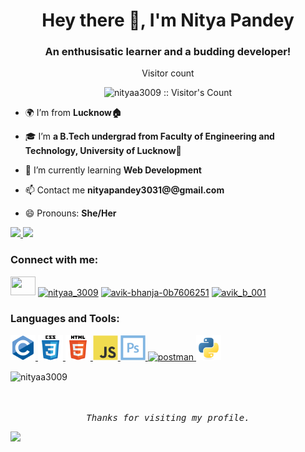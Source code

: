 <h1 align="center">Hey there 👋, I'm Nitya Pandey</h1>
<h3 align="center">An enthusisatic learner and a budding developer!</h3>


<p align="center"> Visitor count</p>
<p align="center">
  <img src="https://profile-counter.glitch.me/{nityaa3009}/count.svg" alt="nityaa3009 :: Visitor's Count" />
</p>





- 🌍 I’m from **Lucknow🏠**
- 🎓 I’m **a B.Tech undergrad from Faculty of Engineering and Technology, University of Lucknow🏫**
- 🌱 I’m currently learning **Web Development**

- 📫 Contact me **nityapandey3031@@gmail.com**
- 😄 Pronouns: **She/Her**




<a href="https://github.com/AVIKBHANJA" target="_blank" rel="noreferrer">
<img src="https://img.shields.io/github/followers/nityaa3009?logo=github&style=for-the-badge&color=0891b2&labelColor=171717" /></a><a href="https://twitter.com/nityaa_3009" target="_blank" rel="noreferrer">
<img src="https://img.shields.io/twitter/follow/nityaa_3009?logo=twitter&style=for-the-badge&color=0891b2&labelColor=171717"/></a>




<h3 align="left">Connect with me:</h3>

<p align="left">
<a href="https://www.github.com/nityaa3009" target="_blank" rel="noreferrer"><img src="https://raw.githubusercontent.com/danielcranney/readme-generator/main/public/icons/socials/github.svg" width="40" height="30" /></a>
<a href="https://twitter.com/nityaa_3009" target="blank"><img align="center" src="https://raw.githubusercontent.com/rahuldkjain/github-profile-readme-generator/master/src/images/icons/Social/twitter.svg" alt="nityaa_3009" height="30" width="40" /></a>
<a href="https://linkedin.com/in/nityaa_3009-0b7606251" target="blank"><img align="center" src="https://raw.githubusercontent.com/rahuldkjain/github-profile-readme-generator/master/src/images/icons/Social/linked-in-alt.svg" alt="avik-bhanja-0b7606251" height="30" width="40" /></a>
<a href="https://instagram.com/nityaa_3009" target="blank"><img align="center" src="https://raw.githubusercontent.com/rahuldkjain/github-profile-readme-generator/master/src/images/icons/Social/instagram.svg" alt="avik_b_001" height="30" width="40" /></a>
</p>


<h3 align="left">Languages and Tools:</h3>

<p align="left"> 

<a href="https://www.cprogramming.com/" target="_blank" rel="noreferrer"><img src="https://raw.githubusercontent.com/devicons/devicon/master/icons/c/c-original.svg" alt="c" width="40" height="40"/> </a> 
<a href="https://www.w3schools.com/css/" target="_blank" rel="noreferrer"><img src="https://raw.githubusercontent.com/devicons/devicon/master/icons/css3/css3-original-wordmark.svg" alt="css3" width="40" height="40"/> </a> 
<a href="https://www.w3.org/html/" target="_blank" rel="noreferrer"><img src="https://raw.githubusercontent.com/devicons/devicon/master/icons/html5/html5-original-wordmark.svg" alt="html5" width="40" height="40"/> </a> 
<a href="https://developer.mozilla.org/en-US/docs/Web/JavaScript" target="_blank" rel="noreferrer"><img src="https://raw.githubusercontent.com/devicons/devicon/master/icons/javascript/javascript-original.svg" alt="javascript" width="40" height="40"/> </a> 
<a href="https://www.photoshop.com/en" target="_blank" rel="noreferrer"><img src="https://raw.githubusercontent.com/devicons/devicon/master/icons/photoshop/photoshop-line.svg" alt="photoshop" width="40" height="40"/> </a> 
<a href="https://postman.com" target="_blank" rel="noreferrer"><img src="https://www.vectorlogo.zone/logos/getpostman/getpostman-icon.svg" alt="postman" width="40" height="40"/> </a> 
<a href="https://www.python.org" target="_blank" rel="noreferrer"><img src="https://raw.githubusercontent.com/devicons/devicon/master/icons/python/python-original.svg" alt="python" width="40" height="40"/> </a>
</p>




<p><img align="center" src="https://github-readme-streak-stats.herokuapp.com/?user=nityaa3009&" alt="nityaa3009" /></p>

<p align="center" dir="auto"><br><br>
  <samp>
    <i>Thanks for visiting my profile.<br></i> 
  </samp>
</p>
<img src="https://camo.githubusercontent.com/e8d2d21a6901e331c6cbccc13b3b45e57d4ab47dd74b0d081451417a76a9098e/68747470733a2f2f63617073756c652d72656e6465722e76657263656c2e6170702f6170693f747970653d776176696e6726636f6c6f723d6772616469656e74266865696768743d3135302677696474683d313030252673656374696f6e3d666f6f74657226746578743d48617665253230612532304e696365253230446179" data-canonical-src="https://capsule-render.vercel.app/api?type=waving&amp;color=gradient&amp;height=150&amp;width=100%&amp;section=footer&amp;text=Have%20a%20Nice%20Day" style="max-width: 100%;">
